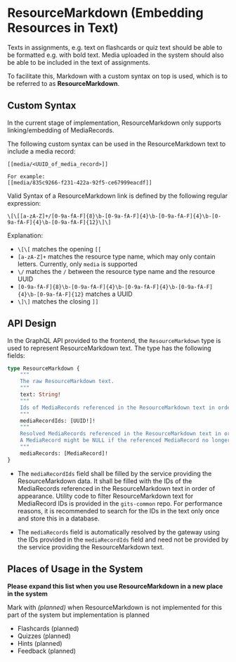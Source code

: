 # ResourceMarkdown (Embedding Resources in Text)

Texts in assignments, e.g. text on flashcards or quiz text should be able to be formatted e.g. with bold text. Media uploaded in the system should also be able to be included in the text of assignments.

To facilitate this, Markdown with a custom syntax on top is used, which is to be referred to as **ResourceMarkdown**.

## Custom Syntax

In the current stage of implementation, ResourceMarkdown only supports linking/embedding of MediaRecords.

The following custom syntax can be used in the ResourceMarkdown text to include a media record:

```
[[media/<UUID_of_media_record>]]

For example:
[[media/835c9266-f231-422a-92f5-ce67999eacdf]]
```

Valid Syntax of a ResourceMarkdown link is defined by the following regular expression:

```regex
\[\[[a-zA-Z]+/[0-9a-fA-F]{8}\b-[0-9a-fA-F]{4}\b-[0-9a-fA-F]{4}\b-[0-9a-fA-F]{4}\b-[0-9a-fA-F]{12}\]\]
```

Explanation:
* `\[\[` matches the opening `[[`
* `[a-zA-Z]+` matches the resource type name, which may only contain letters. Currently, only `media` is supported
* `\/` matches the `/` between the resource type name and the resource UUID
* `[0-9a-fA-F]{8}\b-[0-9a-fA-F]{4}\b-[0-9a-fA-F]{4}\b-[0-9a-fA-F]{4}\b-[0-9a-fA-F]{12}` matches a UUID
* `\]\]` matches the closing `]]`

## API Design

In the GraphQL API provided to the frontend, the `ResourceMarkdown` type is used to represent ResourceMarkdown text. The type has the following fields:

```graphql
type ResourceMarkdown {
    """
    The raw ResourceMarkdown text.
    """
    text: String!
    """
    Ids of MediaRecords referenced in the ResourceMarkdown text in order.
    """
    mediaRecordIds: [UUID!]!
    """
    Resolved MediaRecords referenced in the ResourceMarkdown text in order.
    A MediaRecord might be NULL if the referenced MediaRecord no longer exists. 
    """
    mediaRecords: [MediaRecord]!
}
```

- The `mediaRecordIds` field shall be filled by the service providing the ResourceMarkdown data. It shall be filled with the IDs of the MediaRecords referenced in the ResourceMarkdown text in order of appearance. Utility code to filter ResourceMarkdown text for MediaRecord IDs is provided in the `gits-common` repo. For performance reasons, it is recommended to search for the IDs in the text only once and store this in a database.

- The `mediaRecords` field is automatically resolved by the gateway using the IDs provided in the `mediaRecordIds` field and need not be provided by the service providing the ResourceMarkdown text.

## Places of Usage in the System

**Please expand this list when you use ResourceMarkdown in a new place in the system**

Mark with *(planned)* when ResourceMarkdown is not implemented for this part of the system but implementation is planned

- Flashcards (planned)
- Quizzes (planned)
- Hints (planned)
- Feedback (planned)